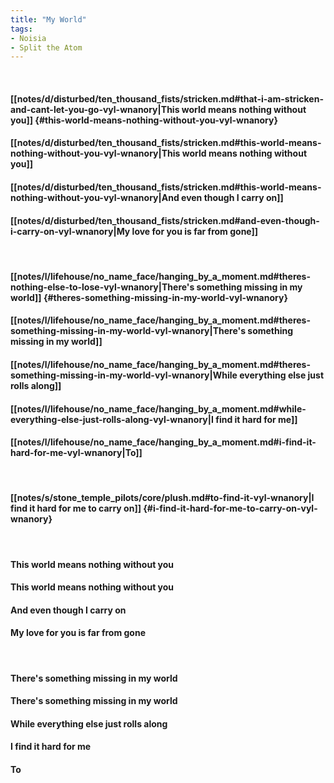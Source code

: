 ```yaml
---
title: "My World"
tags:
- Noisia
- Split the Atom
---
```

&nbsp;
#### [[notes/d/disturbed/ten_thousand_fists/stricken.md#that-i-am-stricken-and-cant-let-you-go-vyl-wnanory|This world means nothing without you]] {#this-world-means-nothing-without-you-vyl-wnanory}
#### [[notes/d/disturbed/ten_thousand_fists/stricken.md#this-world-means-nothing-without-you-vyl-wnanory|This world means nothing without you]]
#### [[notes/d/disturbed/ten_thousand_fists/stricken.md#this-world-means-nothing-without-you-vyl-wnanory|And even though I carry on]]
#### [[notes/d/disturbed/ten_thousand_fists/stricken.md#and-even-though-i-carry-on-vyl-wnanory|My love for you is far from gone]]
&nbsp;
#### [[notes/l/lifehouse/no_name_face/hanging_by_a_moment.md#theres-nothing-else-to-lose-vyl-wnanory|There's something missing in my world]] {#theres-something-missing-in-my-world-vyl-wnanory}
#### [[notes/l/lifehouse/no_name_face/hanging_by_a_moment.md#theres-something-missing-in-my-world-vyl-wnanory|There's something missing in my world]]
#### [[notes/l/lifehouse/no_name_face/hanging_by_a_moment.md#theres-something-missing-in-my-world-vyl-wnanory|While everything else just rolls along]]
#### [[notes/l/lifehouse/no_name_face/hanging_by_a_moment.md#while-everything-else-just-rolls-along-vyl-wnanory|I find it hard for me]]
#### [[notes/l/lifehouse/no_name_face/hanging_by_a_moment.md#i-find-it-hard-for-me-vyl-wnanory|To]]
&nbsp;
#### [[notes/s/stone_temple_pilots/core/plush.md#to-find-it-vyl-wnanory|I find it hard for me to carry on]] {#i-find-it-hard-for-me-to-carry-on-vyl-wnanory}
&nbsp;
#### This world means nothing without you
#### This world means nothing without you
#### And even though I carry on
#### My love for you is far from gone
&nbsp;
#### There's something missing in my world
#### There's something missing in my world
#### While everything else just rolls along
#### I find it hard for me
#### To
